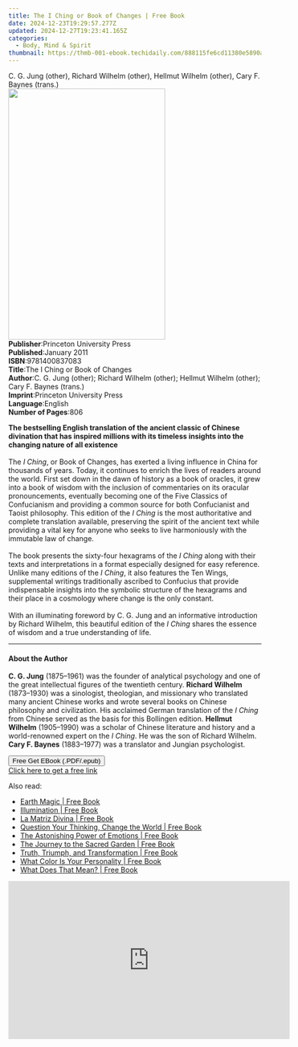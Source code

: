 ```yaml
---
title: The I Ching or Book of Changes | Free Book
date: 2024-12-23T19:29:57.277Z
updated: 2024-12-27T19:23:41.165Z
categories:
  - Body, Mind & Spirit
thumbnail: https://thmb-001-ebook.techidaily.com/888115fe6cd11380e5890abd59dd9653fcd0e5aec7746a0bff6202064cef9b5a.jpg
---
```

<main id="book-container">
  <div class="flex flex-col">
    <div class="book-brief flex-1 py-6 px-4 sm:p-6 md:py-10 md:px-8">
      <!-- brief-->
      <div class="book-brief-main">
        C. G. Jung (other), Richard Wilhelm (other), Hellmut Wilhelm (other),
        Cary F. Baynes (trans.)
      </div>
    </div>
    <div
      class="book-meta-info flex-1 grid gap-4 col-start-1 col-end-3 row-start-1 sm:mb-6 sm:grid-cols-4 lg:gap-6 lg:col-start-2 lg:row-end-6 lg:row-span-6 lg:mb-0"
    >
      <div
        class="book-meta-info-left place-content-center mt-4 p-4 text-sm leading-6 col-start-2 col-span-2 dark:text-slate-400"
      >
        <img
          class="w-full h-500 object-cover rounded-lg sm:h-255 sm:col-span-2 lg:col-span-full"
          src="https://img-001-ebook.techidaily.com/ea493a99212ec74e09c993214b55f529a78f067a3c487d8cfbcfe1ea1c969d7c.jpg"
          alt=""
          width="312"
          height="500"
        />
      </div>
      <div
        class="book-meta-info-right mt-2 col-start-1 row-start-2 col-span-3 self-center"
      >
        <!-- meta data  -->
        <div class="flex flex-col px-4 md:px-8">
          <div class="flex-1">
            <strong>Publisher</strong>:<span class="px-2"
              >Princeton University Press</span
            >
          </div>
          <div class="flex-1">
            <strong>Published</strong>:<span class="px-2">January 2011</span>
          </div>
          <div class="flex-1">
            <strong>ISBN</strong>:<span class="px-2">9781400837083</span>
          </div>
          <div class="flex-1">
            <strong>Title</strong>:<span class="px-2"
              >The I Ching or Book of Changes</span
            >
          </div>
          <div class="flex-1">
            <strong>Author</strong>:<span class="px-2"
              >C. G. Jung (other); Richard Wilhelm (other); Hellmut Wilhelm
              (other); Cary F. Baynes (trans.)</span
            >
          </div>
          <div class="flex-1">
            <strong>Imprint</strong>:<span class="px-2"
              >Princeton University Press</span
            >
          </div>
          <div class="flex-1">
            <strong>Language</strong>:<span class="px-2">English</span>
          </div>
          <div class="flex-1">
            <strong>Number of Pages</strong>:<span class="px-2">806</span>
          </div>
        </div>
      </div>
    </div>
    <div class="book-description flex-1 py-6 px-4 sm:p-6 md:py-10 md:px-8">
      <div class="book-description-main">
        <div accordion-content="" id="description">
          <p>
            <b
              >The bestselling English translation of the ancient classic of
              Chinese divination that has inspired millions with its timeless
              insights into the changing nature of all existence</b
            ><br /><br />The <i>I Ching</i>, or Book of Changes, has exerted a
            living influence in China for thousands of years. Today, it
            continues to enrich the lives of readers around the world. First set
            down in the dawn of history as a book of oracles, it grew into a
            book of wisdom with the inclusion of commentaries on its oracular
            pronouncements, eventually becoming one of the Five Classics of
            Confucianism and providing a common source for both Confucianist and
            Taoist philosophy. This edition of the <i>I Ching</i> is the most
            authoritative and complete translation available, preserving the
            spirit of the ancient text while providing a vital key for anyone
            who seeks to live harmoniously with the immutable law of change.<br /><br />The
            book presents the sixty-four hexagrams of the <i>I Ching</i> along
            with their texts and interpretations in a format especially designed
            for easy reference. Unlike many editions of the <i>I Ching</i>, it
            also features the Ten Wings, supplemental writings traditionally
            ascribed to Confucius that provide indispensable insights into the
            symbolic structure of the hexagrams and their place in a cosmology
            where change is the only constant.<br /><br />With an illuminating
            foreword by C. G. Jung and an informative introduction by Richard
            Wilhelm, this beautiful edition of the <i>I Ching</i> shares the
            essence of wisdom and a true understanding of life.
          </p>
        </div>
        <div class="accordion-fader"></div>
      </div>
    </div>
    <div class="book-excerpts flex-1 py-6 px-4 sm:p-6 md:py-10 md:px-8">
      <!-- excerpts-->
      <div class="book-excerpts-main">
        <hr />
        <h4 class="placeholder placeholder-heading">
          <span>About the Author</span>
        </h4>
        <p>
          <b>C. G. Jung</b> (1875–1961) was the founder of analytical psychology
          and one of the great intellectual figures of the twentieth century.
          <b>Richard Wilhelm</b> (1873–1930) was a sinologist, theologian, and
          missionary who translated many ancient Chinese works and wrote several
          books on Chinese philosophy and civilization. His acclaimed German
          translation of the <i>I Ching</i> from Chinese served as the basis for
          this Bollingen edition. <b>Hellmut Wilhelm</b> (1905–1990) was a
          scholar of Chinese literature and history and a world-renowned expert
          on the <i>I Ching</i>. He was the son of Richard Wilhelm.
          <b>Cary F. Baynes</b> (1883–1977) was a translator and Jungian
          psychologist.
        </p>
      </div>
    </div>
    <div
      class="book-about-author flex-1 py-6 px-4 sm:p-6 md:py-10 md:px-8"
    ></div>
    <div class="book-free-get flex-1 py-6 px-4 sm:p-6 md:py-10 md:px-8">
      <button
        id="btn-free-get"
        class="bg-blue-500 hover:bg-blue-700 text-white font-bold py-2 px-4 rounded"
      >
        Free Get EBook (.PDF/.epub)
      </button>
      <div id="countdown-display" class="px-2 text-lg mt-2"></div>
      <a
        id="free-link"
        class="hidden bg-blue-500 hover:bg-blue-700 text-white font-bold py-2 px-4 rounded"
        href="https://www.ebooks.com/en-us/book/664608/the-i-ching-or-book-of-changes/c-g-jung/"
        target="_blank"
        >Click here to get a free link</a
      >
    </div>
    <script>
      let countdownTime = 0;
      let countdownInterval = null;
      document
        .getElementById('btn-free-get')
        .addEventListener('click', startCountdown);
      function startCountdown() {
        countdownTime = new Date().getTime() + 60000 * 3;
        countdownInterval = setInterval(updateCountdown, 1000);
        document.getElementById('btn-free-get').disabled = true;
        document
          .getElementById('btn-free-get')
          .classList.add('bg-gray-500', 'cursor-not-allowed');
      }
      function updateCountdown() {
        let currentTime = new Date().getTime();
        let timeLeft = countdownTime - currentTime;
        let secondsLeft = Math.floor(timeLeft / 1000);
        document.getElementById('countdown-display').innerHTML =
          `Remaining time: ${secondsLeft} seconds.`;
        if (secondsLeft <= 0) {
          clearInterval(countdownInterval);
          document.getElementById('btn-free-get').classList.add('hidden');
          document.getElementById('free-link').classList.remove('hidden');
          document.getElementById('countdown-display').innerHTML = '';
        }
      }
    </script>
  </div>
</main>

<ins class="adsbygoogle"
      style="display:block"
      data-ad-client="ca-pub-7571918770474297"
      data-ad-slot="8358498916"
      data-ad-format="auto"
      data-full-width-responsive="true"></ins>
    

<span class="atpl-alsoreadstyle">Also read:</span>
<div><ul>
<li><a href="https://novels-ebooks.techidaily.com/96317545-9781401924966-earth-magic/"><u>Earth Magic | Free Book</u></a></li>
<li><a href="https://novels-ebooks.techidaily.com/96317554-9781401927912-illumination/"><u>Illumination | Free Book</u></a></li>
<li><a href="https://novels-ebooks.techidaily.com/96317539-9781401924973-la-matriz-divina/"><u>La Matriz Divina | Free Book</u></a></li>
<li><a href="https://novels-ebooks.techidaily.com/96317538-9781401920937-question-your-thinking-change-the-world/"><u>Question Your Thinking, Change the World | Free Book</u></a></li>
<li><a href="https://novels-ebooks.techidaily.com/96317544-9781401920555-the-astonishing-power-of-emotions/"><u>The Astonishing Power of Emotions | Free Book</u></a></li>
<li><a href="https://novels-ebooks.techidaily.com/96317558-9781401930080-the-journey-to-the-sacred-garden/"><u>The Journey to the Sacred Garden | Free Book</u></a></li>
<li><a href="https://novels-ebooks.techidaily.com/96317547-9781401927837-truth-triumph-and-transformation/"><u>Truth, Triumph, and Transformation | Free Book</u></a></li>
<li><a href="https://novels-ebooks.techidaily.com/96317549-9781401926236-what-color-is-your-personality/"><u>What Color Is Your Personality | Free Book</u></a></li>
<li><a href="https://novels-ebooks.techidaily.com/96317541-9781401927653-what-does-that-mean/"><u>What Does That Mean? | Free Book</u></a></li>
</ul></div>

<!-- affiliate ads begin -->
<iframe width="560" height="315" src="https://www.youtube.com/embed/-0Ww1YIIUe4?si=cQ-Gkh9UCJABuPZU" title="YouTube video player" frameborder="0" allow="accelerometer; autoplay; clipboard-write; encrypted-media; gyroscope; picture-in-picture; web-share" referrerpolicy="strict-origin-when-cross-origin" allowfullscreen></iframe>
<!-- affiliate ads end -->

